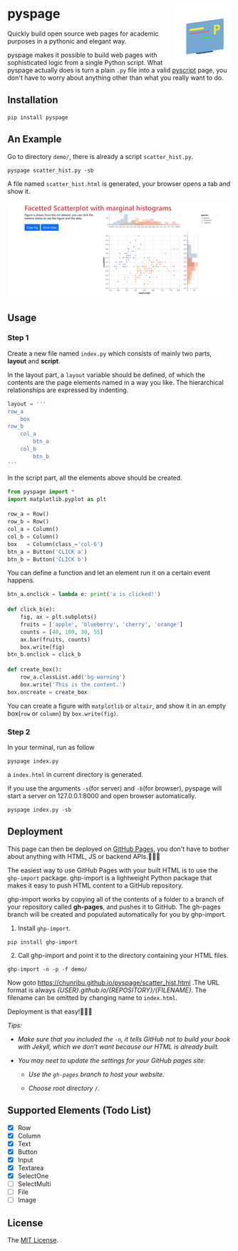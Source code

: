 # pyspage <img src="assets/icon.png" align="right" />

Quickly build open source web pages for academic purposes in a pythonic and elegant way.

pyspage makes it possible to build web pages with sophisticated logic from a single Python script. What pyspage actually does is turn a plain `.py` file into a valid [pyscript](https://pyscript.net/) page, you don't have to worry about anything other than what you really want to do.

## Installation

```shell
pip install pyspage
```

## An Example

Go to directory `demo/`, there is already a script `scatter_hist.py`.

```shell
pyspage scatter_hist.py -sb
```

A file named `scatter_hist.html` is generated, your browser opens a tab and show it.

![demo](assets/screenshot.png)

## Usage

### Step 1

Create a new file named `index.py` which consists of mainly two parts, **layout** and **script**.

In the layout part, a `layout` variable should be defined, of which the contents are the page elements named in a way you like. The hierarchical relationships are expressed by indenting.

```python
layout = '''
row_a
    box
row_b
    col_a
        btn_a
    col_b
        btn_b
'''
```

In the script part, all the elements above should be created.

```python
from pyspage import *
import matplotlib.pyplot as plt

row_a = Row()
row_b = Row()
col_a = Column()
col_b = Column()
box   = Column(class_='col-6')
btn_a = Button('CLICK a')
btn_b = Button('CLICK b')
```

You can define a function and let an element run it on a certain event happens.

```python
btn_a.onclick = lambda e: print('a is clicked!')

def click_b(e):
    fig, ax = plt.subplots()
    fruits = ['apple', 'blueberry', 'cherry', 'orange']
    counts = [40, 100, 30, 55]
    ax.bar(fruits, counts)
    box.write(fig)
btn_b.onclick = click_b

def create_box():
    row_a.classList.add('bg-warning')
    box.write('This is the content.')
box.oncreate = create_box
```

You can create a figure with `matplotlib` or `altair`, and show it in an empty box(`row` or `column`) by `box.write(fig)`.

### Step 2

In your terminal, run as follow
```shell
pyspage index.py
```

a `index.html` in current directory is generated. 

If you use the arguments `-s`(for server) and `-b`(for browser), pyspage will start a server on 127.0.0.1:8000 and open browser automatically.

```shell
pyspage index.py -sb
```

## Deployment

This page can then be deployed on [GitHub Pages](https://pages.github.com/), you don't have to bother about anything with HTML, JS or backend APIs.🎉🎉🎉

The easiest way to use GitHub Pages with your built HTML is to use the `ghp-import` package. ghp-import is a lightweight Python package that makes it easy to push HTML content to a GitHub repository.

ghp-import works by copying all of the contents of a folder to a branch of your repository called **gh-pages**, and pushes it to GitHub. The gh-pages branch will be created and populated automatically for you by ghp-import.

1. Install `ghp-import`.

```shell
pip install ghp-import
```

2. Call ghp-import and point it to the directory containing your HTML files. 

```shell
ghp-import -n -p -f demo/
```

Now goto https://chunribu.github.io/pyspage/scatter_hist.html .The URL format is always *{USER}.github.io/{REPOSITORY}/{FILENAME}*. The filename can be omitted by changing name to `index.html`.

Deployment is that easy!🎉🎉🎉

*Tips:*

- *Make sure that you included the `-n`, it tells GitHub not to build your book with Jekyll, which we don’t want because our HTML is already built.*

- *You may neet to update the settings for your GitHub pages site:*

    - *Use the `gh-pages` branch to host your website.*

    - *Choose root directory `/`.*

## Supported Elements (Todo List)

- [x] Row
- [x] Column
- [x] Text
- [x] Button
- [x] Input
- [x] Textarea
- [x] SelectOne
- [ ] SelectMulti
- [ ] File
- [ ] Image

## License
The [MIT License](LICENSE).
